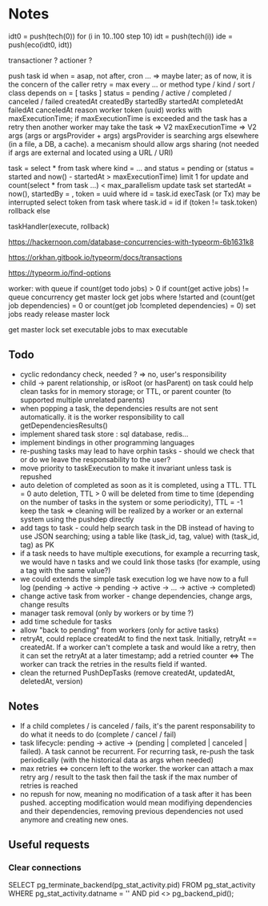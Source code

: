 # Notes

idt0 = push(tech(0))
for (i in 10..100 step 10)
  idt = push(tech(i))
  ide = push(eco(idt0, idt))

transactioner ?
actioner ?

push task 
  id
  when = asap, not after, cron ... => maybe later; as of now, it is the concern of the caller
  retry = max every ... or method
  type / kind / sort / class 
  depends on = [ tasks ]
  status = pending / active / completed / canceled / failed
  createdAt
  createdBy
  startedBy
  startedAt
  completedAt
  failedAt
  canceledAt
  reason
  worker
  token (uuid) works with maxExecutionTime; if maxExecutionTime is exceeded and the task has a retry then another worker may take the task => V2
  maxExecutionTime => V2
  args (args or argsProvider + args) argsProvider is searching args elsewhere (in a file, a DB, a cache). a mecanism should allow args sharing (not needed if args are external and located using a URL / URI)

task = select * from task where kind = ... and status = pending or (status = started and now() - startedAt > maxExecutionTime) limit 1 for update and count(select * from task ...) < max_parallelism
update task set startedAt = now(), startedBy = <me>, token = uuid where id = task.id
execTask (or Tx) may be interrupted
select token from task where task.id = id
if (token != task.token)
rollback
else 

taskHandler(execute, rollback)

https://hackernoon.com/database-concurrencies-with-typeorm-6b1631k8

https://orkhan.gitbook.io/typeorm/docs/transactions

https://typeorm.io/find-options




worker:
    with queue
    if count(get todo jobs) > 0
        if count(get active jobs) != queue concurrency
            get master lock
            get jobs where !started and (count(get job dependencies) = 0 or count(get job !completed dependencies) = 0)
            set jobs ready
            release master lock




  get master lock
  set executable jobs to max executable


## Todo
- cyclic redondancy check, needed ? => no, user's responsibility
- child -> parent relationship, or isRoot (or hasParent) on task could help clean tasks for
in memory storage; or TTL, or parent counter (to supported multiple unrelated parents)
- when popping a task, the dependencies results are not sent automatically. it is the worker responsibility to call getDependenciesResults()
- implement shared task store : sql database, redis...
- implement bindings in other programming languages
- re-pushing tasks may lead to have orphin tasks - should we check that or do we leave the responsability to the user?
- move priority to taskExecution to make it invariant unless task is repushed
- auto deletion of completed as soon as it is completed, using a TTL. TTL = 0 auto deletion, TTL > 0 will be deleted from time to time (depending on the number of tasks in the system or some periodicity), TTL = -1 keep the task => cleaning will be realized by a worker or an external system using the pushdep directly
- add tags to task - could help search task in the DB instead of having to use JSON searching; using a table like (task_id, tag, value) with (task_id, tag) as PK
- if a task needs to have multiple executions, for example a recurring task, we would have n tasks and we could link those tasks (for example, using a tag with the same value?)
- we could extends the simple task execution log we have now to a full log (pending -> active -> pending -> active -> ... -> active -> completed)
- change active task from worker - change dependencies, change args, change results
- manager task removal (only by workers or by time ?)
- add time schedule for tasks
- allow "back to pending" from workers (only for active tasks)
- retryAt, could replace createdAt to find the next task. Initially, retryAt == createdAt. If a worker can't complete a task and would like a retry, then it can set the retryAt at a later timestamp; add a retried counter <=> The worker can track the retries in the results field if wanted.
- clean the returned PushDepTasks (remove createdAt, updatedAt, deletedAt, version)

## Notes
- If a child completes / is canceled / fails, it's the parent responsability to do what it needs to do (complete / cancel / fail)
- task lifecycle: pending -> active -> (pending | completed | canceled | failed). A task cannot be recurrent. For recurring task, re-push the task periodically (with the historical data as args when needed)
- max retries <=> concern left to the worker. the worker can attach a max retry arg / result to the task then fail the task if the max number of retries is reached
- no repush for now, meaning no modification of a task after it has been pushed. accepting modification would mean modifiying dependencies and their dependencies, removing previous dependencies not used anymore and creating new ones.

## Useful requests

### Clear connections
SELECT
	pg_terminate_backend(pg_stat_activity.pid)
FROM
	pg_stat_activity
WHERE
	pg_stat_activity.datname = '<database>'
	AND pid <> pg_backend_pid();

